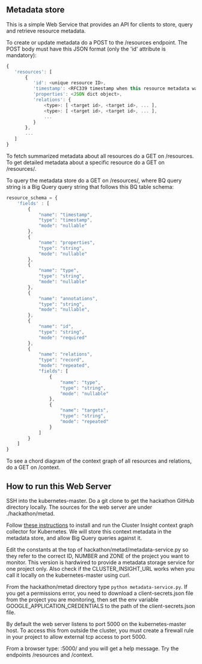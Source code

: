 ## Metadata store

This is a simple Web Service that provides an API for clients to store, query and retrieve resource metadata.

To create or update metadata do a POST to the /resources endpoint. The POST body must have this JSON format (only the 'id' attribute is mandatory):

```javascript
{
   'resources': [
       {
          'id': <unique resource ID>,
          'timestamp': <RFC339 timestamp when this resource metadata was changed/created>,
          'properties': <JSON dict object>,
          'relations': {
              <type>: [ <target id>, <target id>, ... ],
              <type>: [ <target id>, <target id>, ... ],
              ...
          }
       },
       ...
   ]
}
```

To fetch summarized metadata about all resources do a GET on /resources. To get detailed metadata about a specific resource do a GET on /resources/<id>.

To query the metadata store do a GET on /resources/<BQ query string>, where BQ query string is a Big Query query string that follows this BQ table schema:

```javascript
resource_schema = {
    'fields' : [
        {
            "name": "timestamp",
            "type": "timestamp",
            "mode": "nullable"
        },    
        {
            "name": "properties",
            "type": "string",
            "mode": "nullable"
        },
        {
            "name": "type",
            "type": "string",
            "mode": "nullable"
        },
        {
            "name": "annotations",
            "type": "string",
            "mode": "nullable",
        },
        {
            "name": "id",
            "type": "string",
            "mode": "required"
        },
        {
            "name": "relations",
            "type": "record",
            "mode": "repeated",
            "fields": [
                {
                    "name": "type",
                    "type": "string",
                    "mode": "nullable"
                },
                {
                    "name": "targets",
                    "type": "string",
                    "mode": "repeated"
                }
            ]
        }
    ]
}
```

To see a chord diagram of the context graph of all resources and relations, do a GET on /context.

## How to run this Web Server

SSH into the kubernetes-master. Do a git clone to get the hackathon GitHub directory locally. The sources for the web server are under ./hackathon/metad.

Follow [these instructions](https://github.com/google/cluster-insight) to install and run the Cluster Insight context graph collector for Kubernetes. We will store this context metadata in the metadata store, and allow Big Query queries against it.

Edit the constants at the top of hackathon/metad/metadata-service.py so they refer to the correct ID, NUMBER and ZONE of the project you want to monitor. This version is hardwired to provide a metadata storage service for one project only. Also check if the CLUSTER_INSIGHT_URL works when you call it locally on the kubernetes-master using curl.

From the hackathon/metad directory type ```python metadata-service.py```. If you get a permissions error, you need to download a client-secrets.json file from the project you are monitoring, then set the env variable GOOGLE_APPLICATION_CREDENTIALS to the path of the client-secrets.json file.

By default the web server listens to port 5000 on the kubernetes-master host. To access this from outside the cluster, you must create a firewall rule in your project to allow external tcp access to port 5000.

From a browser type: <External IP addr of kubernetes-master>:5000/ and you will get a help message. Try the endpoints /resources and /context.


